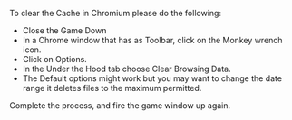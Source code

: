 ---
---
To clear the Cache in Chromium please do the following:

*   Close the Game Down
*   In a Chrome window that has as Toolbar, click on the Monkey wrench icon.
*   Click on Options.
*   In the Under the Hood tab choose Clear Browsing Data.
*   The Default options might work but you may want to change the date range it deletes files to the maximum permitted.

Complete the process, and fire the game window up again.